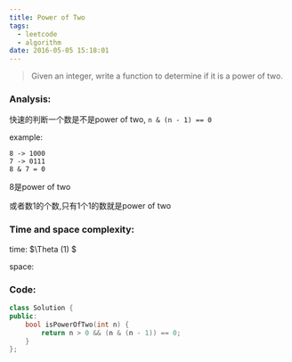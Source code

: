 ```yaml
---
title: Power of Two
tags:
  - leetcode
  - algorithm
date: 2016-05-05 15:18:01
---
```

>
>Given an integer, write a function to determine if it is a power of two.
>

### Analysis:
快速的判断一个数是不是power of two, `n & (n - 1) == 0`

example:
```
8 -> 1000
7 -> 0111
8 & 7 = 0
```
8是power of two

或者数1的个数,只有1个1的数就是power of two
### Time and space complexity:
time: $\Theta (1) $

space:
### Code:
```cpp
class Solution {
public:
    bool isPowerOfTwo(int n) {
        return n > 0 && (n & (n - 1)) == 0;
    }
};
```
